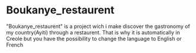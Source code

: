 # Boukanye_restaurent
"Boukanye_restaurent" is a project wich i make discover the gastronomy of my country(Ayiti) through a restaurent. That is why it is automatically in Creole but you have the possibility to change the language to English or French